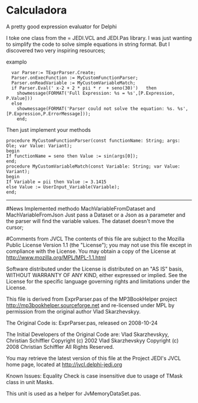 # Calculadora
A pretty good expression evaluator for Delphi

I toke one class from the = JEDI.VCL and JEDI.Pas library.
I was just wanting to simplify the code to solve simple equations in string format.
But I discovered two very inspiring resources;

examplo
```Delphi
  var Parser:= TExprParser.Create;
  Parser.onExecFunction := MyCustomFunctionParser;
  Parser.onReadVariable := MyCustomVariableMatch;
  if Parser.Eval(' x-2 + 2 * pii * r  + seno(30)')   then
    showmessage(FORMAT('Full Expression: %s = %s',[P.Expression, P.Value]))
  else
    showmessage(FORMAT('Parser could not solve the equation: %s. %s',[P.Expression,P.ErrorMessage]));
    end;
```
Then just implement your methods
```Delphi
procedure MyCustomFunctionParser(const functionName: String; args: Ole; var Value: Variant);
begin
If functionName = seno then Value := sin(args[0]);
end;
procedure MyCustomVariableMatch(const Variable: String; var Value: Variant);
begin
If Variable = pii then Value := 3.1415
else Value := UserInput_Variable(Variable);
end;
```

----------------------------------------------------------------------
#News
   Implemented methodo MachVariableFromDataset and MachVariableFromJson
   Just pass a Dataset or a Json as a parameter and the parser will find the variable values.
   The dataset doesn't move the cursor;

#Comments from JVCL
The contents of this file are subject to the Mozilla Public License
Version 1.1 (the "License"); you may not use this file except in compliance
with the License. You may obtain a copy of the License at
http://www.mozilla.org/MPL/MPL-1.1.html

Software distributed under the License is distributed on an "AS IS" basis,
WITHOUT WARRANTY OF ANY KIND, either expressed or implied. See the License for
the specific language governing rights and limitations under the License.

This file is derived from ExprParser.pas of the MP3BookHelper project
http://mp3bookhelper.sourceforge.net and re-licensed under MPL by permission from
the original author Vlad Skarzhevskyy.

The Original Code is: ExprParser.pas, released on 2008-10-24

The Initial Developers of the Original Code are: Vlad Skarzhevskyy, Christian Schiffler
Copyright (c) 2002 Vlad Skarzhevskyy
Copyright (c) 2008 Christian Schiffler
All Rights Reserved.

You may retrieve the latest version of this file at the Project JEDI's JVCL home page,
located at http://jvcl.delphi-jedi.org

Known Issues:
  Equality Check is case insensitive due to usage of TMask class in unit Masks.

This unit is used as a helper for JvMemoryDataSet.pas.
